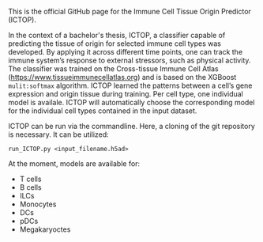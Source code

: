 This is the official GitHub page for the Immune Cell Tissue Origin Predictor (ICTOP). 

In the context of a bachelor's thesis, ICTOP, a classifier capable of predicting the tissue of origin for selected immune cell types was developed.
By applying it across different time points, one can track the immune system’s response to external stressors, such as physical activity. 
The classifier was trained on the Cross-tissue Immune Cell Atlas (https://www.tissueimmunecellatlas.org) and is based on the XGBoost ```mulit:softmax``` algorithm. 
ICTOP learned the patterns between a cell’s gene expression and origin tissue during training. Per cell type, one individual model is availale. 
ICTOP will automatically choose the corresponding model for the individual cell types contained in the input dataset. 


ICTOP can be run via the commandline. Here, a cloning of the git repository is necessary. It can be utilized:

```
run_ICTOP.py <input_filename.h5ad>
```

At the moment, models are available for:
- T cells
- B cells
- ILCs
- Monocytes
- DCs
- pDCs
- Megakaryoctes
